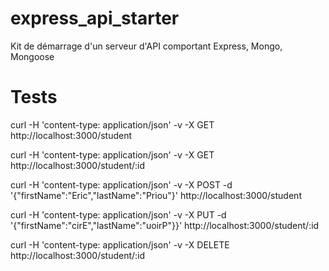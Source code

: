 # express_api_starter
Kit de démarrage d'un serveur d'API comportant Express, Mongo, Mongoose 

# Tests

curl -H 'content-type: application/json' -v -X GET http://localhost:3000/student 

curl -H 'content-type: application/json' -v -X GET http://localhost:3000/student/:id

curl -H 'content-type: application/json' -v -X POST -d '{"firstName":"Eric","lastName":"Priou"}' http://localhost:3000/student

curl -H 'content-type: application/json' -v -X PUT -d '{"firstName":"cirE","lastName":"uoirP"}}' http://localhost:3000/student/:id

curl -H 'content-type: application/json' -v -X DELETE http://localhost:3000/student/:id

